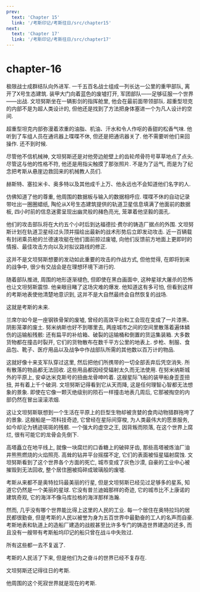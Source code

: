 ```yaml
---
prev:
  text: 'Chapter 15'
  link: '/考斯印记/考斯往日/src/chapter15'
next:
  text: 'Chapter 17'
  link: '/考斯印记/考斯往日/src/chapter17'
---
```


# chapter-16

极限战士成群结队向外进军. 一千五百名战士组成一列长达一公里的重甲部队, 离开了X号生态建筑. 装甲大门向着蓝色的废墟打开, 军团部队——足够征服一个世界——出战. 文坦努斯坐在一辆影剑的指挥舱里, 他会在最前面带领部队. 超重型坦克的内部不是为超人类设计的, 但他还是找到了方法把身体塞进一个为凡人设计的空间.

超重型坦克内部弥漫着浓重的油脂、机油、汗水和令人作呕的香甜的松香气味. 他听到了车组人员在通讯器上喋喋不休, 但还是把通讯器关了. 他不需要听他们来回操作. 还不到时候.

尽管他不信机械神, 文坦努斯还是对他旁边舱壁上的齿轮颅骨符号草草地点了点头. 尽管这与他的性格不符, 他还是用指尖触摸了那张照片. 不是为了运气, 而是为了纪念把考斯从悬崖边救回来的机械教人员们.

赫斯特、塞拉米卡、奥多特以及其他成千上万、他永远也不会知道他们名字的人.

仿佛知道了他的尊重, 他周围的数据板与输入的数据相呼应. 喋喋不休的自动记录带吐出一圈圈蜡纸, 陶伦从X号生态建筑提供的轨道卫星信息填满了他面前的数据板, 四小时前的信息迷雾呈现出幽灵般的赭色亮光, 笼罩着他坚毅的面孔.

他们的攻击部队将在大约五个小时后到达福德拉·费尔的铸造厂据点的外围. 文坦努斯计划在轨道卫星经过头顶并描绘出最新的战术形势后立即发动攻击. 近一百辆载有封闭乘员舱的兰德速攻艇在他们面前掠过废墟, 向他们反馈前方地面上更即时的情报、最佳攻击方向以及对拟议路线的修正.

这并不是文坦努斯想要的发动如此重要的攻击的作战方式, 但他觉得, 在即将到来的战争中, 很少有交战会是在理想环境下进行的.

随着部队推进, 周围的地形逐渐褪色, 但即使在黑白画面中, 这种星球大屠杀的恐怖也让文坦努斯震惊. 他亲眼目睹了这场灾难的爆发. 他知道这有多可怕, 但看到这样的考斯地表使他清楚地意识到, 这并不是大自然最终会自然恢复的战场.

这就是考斯的未来.

兰席尔如今是一座钢铁骨架的废墟, 曾经的高效平台和工会现在变成了一片漆黑、阴影笼罩的废土. 努米纳斯也好不到哪里去, 两座城市之间的空间里散落着遍体鳞伤的运输船残骸: 还有扁平的补给箱、破裂的运输桶和倒置的货运集装箱. 大多数货物都在撞击时裂开, 它们的货物散布在数千平方公里的地表上. 步枪、制服、食品包、靴子、医疗用品以及战争中作战部队所需的其他数以百万计的物品.

这就好像十来支军队穿过这里, 然后把他们所携带的一切全部丢弃后凭空消失. 所有散落的物品都无法回收. 这些用品都因经受辐射太久而无法使用. 在努米纳斯城外的平原上, 安卓达米克斯号的扭曲龙骨呻吟着. 这艘星际飞船的装甲船身歪歪扭扭, 并有着上千个破洞. 文坦努斯记得看到它从天而降, 这是任何理智心智都无法想象的景象. 即使在它像一颗灭绝级别的陨石一样撞击地表几周后, 它那被掏空的内部仍然在冒出滚滚浓烟.

这让文坦努斯联想到一个生活在平原上的巨型生物却被贪婪的食肉动物猎群拖垮了的景象. 这艘船是一项科技奇迹, 它曾经在星际间穿梭, 为人类最伟大的愿景服务, 如今却沦为锈迹斑斑的残骸. 一个强大的虚空之王, 因背叛而陨落, 在这个世界上腐烂, 很有可能它的龙骨会先倒下.

高塔矗立在地平线上, 就像一块腐烂的口香糖上的破碎牙齿, 那些高塔被炼油厂油井熊熊燃烧的火焰照亮. 高耸的钻井平台摇摆不定, 它们的表面被恒星辐射腐蚀. 文坦努斯看到了这个世界各个方面的死亡, 城市变成了灰色沙漠, 自豪的工业中心被摧毁到无法回收, 整个居住圈被捣碎成玻璃般的废墟.

考斯从来都不是奥特拉玛最美丽的行星, 但是文坦努斯已经见过足够多的星系, 知道它仍然是一个美丽的星球. 它没有普兰迪姆那样的奇迹, 它的城市比不上康诺的建筑奇观, 它的海洋不像马库拉格的海洋那样浩瀚.

然而, 几乎没有哪个世界能比得上这里的人民的工业. 每一个居住在奥特拉玛的居民都很勤奋, 但是考斯的人民以被誉为身为五百世界中最勤奋的工人的名声而自豪. 考斯地表和轨道上的造船厂建造的战舰甚至比许多专门的铸造世界建造的还多, 而且没有一艘带有考斯船坞印记的船只曾在战斗中失败过.

所有这些都一去不复返了.

考斯的人民活了下来, 但是他们为之奋斗的世界已经不复存在.

文坦努斯还记得往日的考斯.

他周围的这个死寂世界就是现在的考斯.
